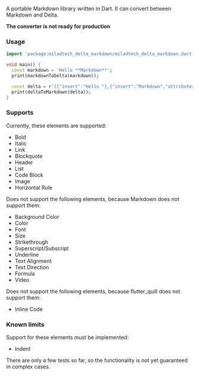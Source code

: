 A portable Markdown library written in Dart.
It can convert between Markdown and Delta.

**The converter is not ready for production**

### Usage

```dart
import 'package:miladtech_delta_markdown/miladtech_delta_markdown.dart';

void main() {
  const markdown = 'Hello **Markdown**';
  print(markdownToDelta(markdown));

  const delta = r'[{"insert":"Hello "},{"insert":"Markdown","attributes":{"bold":true}},{"insert":"\n"}]';
  print(deltaToMarkdown(delta));
}
```

### Supports

Currently, these elements are supported:

- Bold
- Italic
- Link
- Blockquote
- Header
- List
- Code Block
- Image
- Horizontal Rule

Does not support the following elements, because Markdown does not support them:

- Background Color
- Color
- Font
- Size
- Strikethrough
- Superscript/Subscript
- Underline
- Text Alignment
- Text Direction
- Formula
- Video

Does not support the following elements, because flutter_quill does not support them:
- Inline Code

### Known limits
Support for these elements must be implemented:
- Indent

There are only a few tests so far, so the functionality is not yet guaranteed in complex cases.
